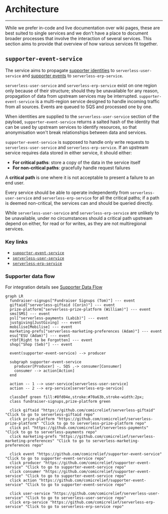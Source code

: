 # Architecture
***

While we prefer in-code and live documentation over wiki pages, these are best suited to single services and we don't have a place to document broader processes that involve the interaction of several services. This section aims to provide that overview of how various services fit together.

## `supporter-event-service`

The service aims to propagate [supporter identities](https://github.com/comicrelief/data-models/tree/master/src/schemas/user-service/models/requests) to `serverless-user-service` and [supporter events](https://github.com/comicrelief/data-models/tree/master/src/schemas/erp/models/actions) to `serverless-erp-service`.

`serverless-user-service` and `serverless-erp-service` exist on one region only because of their structure; should they be unavailable for any reason, propagation of data from upstream services may be interrupted. `supporter-event-service` is a multi-region service designed to handle incoming traffic from all sources. Events are queued to SQS and processed one by one.

When identities are supplied to the `serverless-user-service` section of the payload, `supporter-event-service` returns a salted hash of the identity that can be used by upstream services to identify resources, so that anonymisation won't break relationships between data and services.

`supporter-event-service` is supposed to handle only write requests to `serverless-user-service` and `serverless-erp-service`. If an upstream service requires data stored in either service, it should either:

- **For critical paths**: store a copy of the data in the service itself
- **For non-critical paths**: gracefully handle request failures

A **critical path** is one where it is not acceptable to present a failure to an end user.

Every service should be able to operate independently from `serverless-user-service` and `serverless-erp-service` for all the critical paths; if a path is deemed non-critical, the services can and should be queried directly.

While `serverless-user-service` and `serverless-erp-service` are unlikely to be unavailable, under no circumstances should a critical path upstream depend on either, for read or for writes, as they are not multiregional services.

### Key links

- [`supporter-event-service`](https://github.com/comicrelief/supporter-event-service)
- [`serverless-user-service`](https://github.com/comicrelief/serverless-user-service)
- [`serverless-erp-service`](https://github.com/comicrelief/serverless-erp-service)

### Supporter data flow

For integration details see [Supporter Data Flow](supporter-data-flow.md)


```mermaid
graph LR
  fundraiser-signups["Fundraiser Signups (Tom)"] --- event
  giftaid["serverless-giftaid (Corin)"] --- event
  prize-platform["serverless-prize-platform (William)"] --- event
  sms[SMS] --- event
  psl["serverless-payments (Labib)"] --- event
  justgiving[JustGiving] --- event
  mobilise[Mobilise] --- event
  marketing-prefs["serverless-marketing-preferences (Adam)"] --- event
  esu["ESU (Adam)"] --- event
  rtbf[Right to be Forgotten] --- event
  shop["Shop (Seb)"] --- event

  event(supporter-event-service) --> producer

  subgraph supporter-event-service
    producer[Producer] -. SQS .-> consumer[Consumer]
    consumer --> action[Action]
  end

  action -- 1 --> user-service[serverless-user-service]
  action -- 2 --> erp-service[serverless-erp-service]

  classDef green fill:#8fd04e,stroke:#70a63b,stroke-width:2px;
  class fundraiser-signups,prize-platform green

  click giftaid "https://github.com/comicrelief/serverless-giftaid" "Click to go to serverless-giftaid repo"
  click prize-platform "https://github.com/comicrelief/serverless-prize-platform" "Click to go to serverless-prize-platform repo"
  click psl "https://github.com/comicrelief/serverless-payments" "Click to go to serverless-payments repo"
  click marketing-prefs "https://github.com/comicrelief/serverless-marketing-preferences" "Click to go to serverless-marketing-preferences repo"

  click event "https://github.com/comicrelief/supporter-event-service" "Click to go to supporter-event-service repo"
  click producer "https://github.com/comicrelief/supporter-event-service" "Click to go to supporter-event-service repo"
  click consumer "https://github.com/comicrelief/supporter-event-service" "Click to go to supporter-event-service repo"
  click action "https://github.com/comicrelief/supporter-event-service" "Click to go to supporter-event-service repo"

  click user-service "https://github.com/comicrelief/serverless-user-service" "Click to go to serverless-user-service repo"
  click erp-service "https://github.com/comicrelief/serverless-erp-service" "Click to go to serverless-erp-service repo"
```
